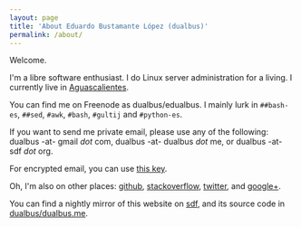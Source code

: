 ```yaml
---
layout: page
title: 'About Eduardo Bustamante López (dualbus)'
permalink: /about/
---
```


Welcome.

I'm a libre software enthusiast. I do Linux server administration for a living.
I currently live in 
[Aguascalientes](http://en.wikipedia.org/wiki/Aguascalientes,_Aguascalientes).

You can find me on Freenode as dualbus/edualbus. I mainly lurk in `##bash-es`,
`##sed`, `#awk`, `#bash`, `#gultij` and `#python-es`.

If you want to send me private email, please use any of the following:
dualbus -at- gmail _dot_ com, dualbus -at- dualbus _dot_ me, or
dualbus -at- sdf _dot_ org.

For encrypted email, you can use [this key](/dualbus.asc).

Oh, I'm also on other places: [github](https://github.com/dualbus),
[stackoverflow](http://stackoverflow.com/users/2654076),
[twitter](https://twitter.com/dualbus), and
[google+](https://plus.google.com/+EduardoABustamanteLópez).

You can find a nightly mirror of this website on 
[sdf](http://dualbus.sdf.org/blog), and its source code in
[dualbus/dualbus.me](https://github.com/dualbus/dualbus.me).
